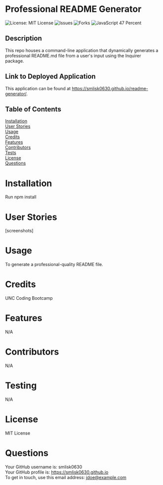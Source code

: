 
# Professional README Generator
![License: MIT License](https://img.shields.io/badge/License-MIT-blue.svg)
![Issues](https://img.shields.io/github/issues/smlisk0630/weather-dashboard)
![Forks](https://img.shields.io/github/forks/smlisk0630/weather-dashboard)
![JavaScript 47 Percent](https://img.shields.io/badge/javascript-100%25-yellow)
## Description
This repo houses a command-line application that dynamically generates a professional README.md file from a user's input using the Inquirer package.
## Link to Deployed Application
This application can be found at https://smlisk0630.github.io/readme-generator/.
## Table of Contents
[Installation](https://smlisk0630.github.io/readme-generator#installation)  
[User Stories](https://smlisk0630.github.io/readme-generator#stories)  
[Usage](https://smlisk0630.github.io/readme-generator#usage)  
[Credits](https://smlisk0630.github.io/readme-generator#credits)  
[Features](https://smlisk0630.github.io/readme-generator#features)    
[Contributors](https://smlisk0630.github.io/readme-generator#contributors)  
[Tests](https://smlisk0630.github.io/readme-generator#tests)  
[License](https://smlisk0630.github.io/readme-generator#license)  
[Questions](https://smlisk0630.github.io/readme-generator#questions)
# Installation
Run npm install
# User Stories
[screenshots]
# Usage
To generate a professional-quality README file.
# Credits
UNC Coding Bootcamp
# Features
N/A
# Contributors
N/A
# Testing
N/A
# License
MIT License
# Questions
Your GitHub username is: smlisk0630  
Your GitHub profile is: https://smlisk0630.github.io  
To get in touch, use this email address: jdoe@example.com
